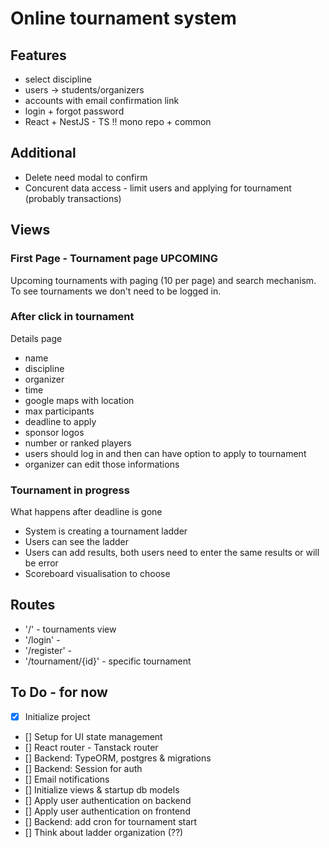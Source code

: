 # Online tournament system

## Features

- select discipline
- users -> students/organizers
- accounts with email confirmation link
- login + forgot password
- React + NestJS - TS !! mono repo + common

## Additional

- Delete need modal to confirm
- Concurent data access - limit users and applying for tournament (probably transactions)

## Views

### First Page - Tournament page UPCOMING

Upcoming tournaments with paging (10 per page) and search mechanism.
To see tournaments we don't need to be logged in.

### After click in tournament

Details page

- name
- discipline
- organizer
- time
- google maps with location
- max participants
- deadline to apply
- sponsor logos
- number or ranked players
- users should log in and then can have option to apply to tournament
- organizer can edit those informations

### Tournament in progress

What happens after deadline is gone

- System is creating a tournament ladder
- Users can see the ladder
- Users can add results, both users need to enter the same results or will be error
- Scoreboard visualisation to choose

## Routes

- '/' - tournaments view
- '/login' -
- '/register' -
- '/tournament/{id}' - specific tournament

## To Do - for now

- [x] Initialize project
- [] Setup for UI state management
- [] React router - Tanstack router
- [] Backend: TypeORM, postgres & migrations
- [] Backend: Session for auth
- [] Email notifications
- [] Initialize views & startup db models
- [] Apply user authentication on backend
- [] Apply user authentication on frontend
- [] Backend: add cron for tournament start
- [] Think about ladder organization (??)
